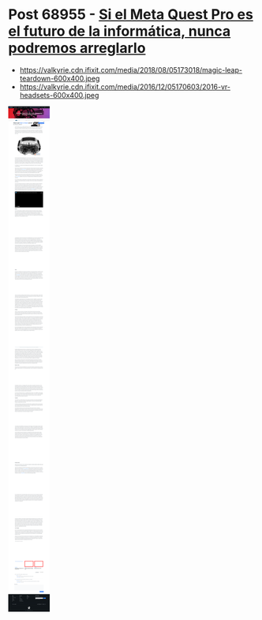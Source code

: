 # Post 68955 - [Si el Meta Quest Pro es el futuro de la informática, nunca podremos arreglarlo](https://www.ifixit.com/News/68955/si-el-meta-quest-pro-es-el-futuro-de-la-informatica-nunca-podremos-arreglarlo-2)

- https://valkyrie.cdn.ifixit.com/media/2018/08/05173018/magic-leap-teardown-600x400.jpeg
- https://valkyrie.cdn.ifixit.com/media/2016/12/05170603/2016-vr-headsets-600x400.jpeg

![screencap](screenshots/d909fec4-d138-4eb2-a326-f2d971005ff4.png)
